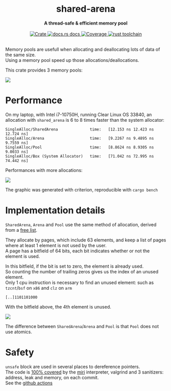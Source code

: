 <h1 align="center">shared-arena</h1>
<div align="center">
  <strong>
    A thread-safe & efficient memory pool
  </strong>
</div>


<br />

<div align="center">
  <!-- crates.io -->
  <a href="https://crates.io/crates/shared_arena">
    <img src="https://img.shields.io/crates/v/shared-arena?style=flat-square"
         alt="Crate" />
  </a>
  <!-- docs.rs docs -->
  <a href="https://docs.rs/shared_arena">
    <img src="https://img.shields.io/badge/docs-latest-blue.svg?style=flat-square"
      alt="docs.rs docs" />
  </a>
  <!-- Coverage -->
  <a href="https://codecov.io/gh/sebastiencs/shared-arena/tree/master/src">
    <img src="https://img.shields.io/codecov/c/github/sebastiencs/shared-arena?style=flat-square"
         alt="Coverage" />
  </a>
  <!-- Rust toolchain -->
  <a href="https://github.com/sebastiencs/shared-arena">
    <img src="https://img.shields.io/badge/rust-stable-blue?style=flat-square"
         alt="rust toolchain" />
  </a>
</div>

<br />

Memory pools are usefull when allocating and deallocating lots of data of the same size.  
Using a memory pool speed up those allocations/deallocations.  

This crate provides 3 memory pools:

![](https://raw.githubusercontent.com/sebastiencs/shared-arena/images/table.svg)

# Performance

On my laptop, with Intel i7-10750H, running Clear Linux OS 33840, an allocation
with `shared_arena` is 6 to 8 times faster than the system allocator:

```
SingleAlloc/SharedArena              time:   [12.153 ns 12.423 ns 12.724 ns]
SingleAlloc/Arena                    time:   [9.2267 ns 9.4895 ns 9.7559 ns]
SingleAlloc/Pool                     time:   [8.8624 ns 8.9305 ns 9.0033 ns]
SingleAlloc/Box (System Allocator)   time:   [71.042 ns 72.995 ns 74.442 ns]
```

Performances with more allocations:

![](https://raw.githubusercontent.com/sebastiencs/shared-arena/images/bench.svg)

The graphic was generated with criterion, reproducible with `cargo bench`

# Implementation details

`SharedArena`, `Arena` and `Pool` use the same method of allocation, derived from a [free list](https://en.wikipedia.org/wiki/Free_list).  

They allocate by pages, which include 63 elements, and keep a list of pages where at least 1 element is not used by the user.  
A page has a bitfield of 64 bits, each bit indicates whether or not the element is used.  

In this bitfield, if the bit is set to zero, the element is already used.  
So counting the number of trailing zeros gives us the index of an unused element.  
Only 1 cpu instruction is necessary to find an unused element: such as `tzcnt`/`bsf` on `x86` and `clz` on `arm`

```
[..]1101101000
```
With the bitfield above, the 4th element is unused.  

![](https://raw.githubusercontent.com/sebastiencs/shared-arena/images/shared_arena.svg)

The difference between `SharedArena`/`Arena` and `Pool` is that `Pool` does not use atomics.  


# Safety

`unsafe` block are used in several places to dereference pointers.  
The code is [100% covered](https://codecov.io/gh/sebastiencs/shared-arena/tree/master/src) by the [miri](https://github.com/rust-lang/miri) interpreter, valgrind and 3 sanitizers: address, leak and memory, on each commit.  
See the [github actions](https://github.com/sebastiencs/shared-arena/actions)
